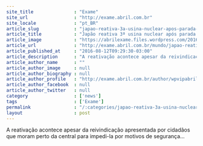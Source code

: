 ```yaml
---
site_title               : "Exame"
site_url                 : "http://exame.abril.com.br"
site_locale              : "pt_BR"
article_slug             : "japao-reativa-3a-usina-nuclear-apos-parada-por-fukushima"
article_title            : "Japão reativa 3ª usina nuclear após parada por Fukushima"
article_image            : "https://abrilexame.files.wordpress.com/2016/09/size_960_16_9_usina-fukushima1.jpg?quality=70&strip=all&w=960"
article_url              : "http://exame.abril.com.br/mundo/japao-reativa-3a-usina-nuclear-apos-parada-por-fukushima/"
article_published_at     : "2016-08-12T09:29:30-03:00"
article_description      : "A reativação acontece apesar da reivindicação apresentada por cidadãos que moram perto da central para impedi-la por motivos de segurança..."
article_author_name      : ""
article_author_image     : null
article_author_biography : null
article_author_profile   : "http://exame.abril.com.br/author/wpvipabril/"
article_author_facebook  : null
article_author_twitter   : null
category                 : ['news']
tags                     : ['Exame']
permalink                : "/:categories/japao-reativa-3a-usina-nuclear-apos-parada-por-fukushima/"
layout                   : post
---
```


A reativação acontece apesar da reivindicação apresentada por cidadãos que moram perto da central para impedi-la por motivos de segurança...
